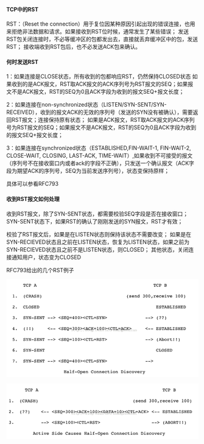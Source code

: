 #### TCP中的RST

RST：（Reset the connection）用于复位因某种原因引起出现的错误连接，也用来拒绝非法数据和请求。如果接收到RST位时候，通常发生了某些错误；
发送RST包关闭连接时，不必等缓冲区的包都发出去，直接就丢弃缓冲区中的包，发送RST；
接收端收到RST包后，也不必发送ACK包来确认。

#### 何时发送RST

1：如果连接是CLOSE状态，所有收到的包都响应RST，仍然保持CLOSED状态
如果收到的是ACK报文，RST取ACK报文的ACK序列号为RST报文的SEQ；如果报文不是ACK报文，RST的SEQ为0且ACK字段为收到的报文SEQ+报文长度；

2：如果连接在non-synchronized状态（LISTEN/SYN-SENT/SYN-RECEIVED），收到的报文ACK的无效的序列号（发送的SYN没有被确认），需要返回RST报文；连接保持原有状态；
如果是ACK报文，RST取ACK报文的ACK序列号为RST报文的SEQ；如果报文不是ACK报文，RST的SEQ为0且ACK字段为收到的报文SEQ+报文长度；

3：如果连接在synchronized状态（ESTABLISHED,FIN-WAIT-1, FIN-WAIT-2, CLOSE-WAIT, CLOSING, LAST-ACK, TIME-WAIT）,如果收到不可接受的报文（序列号不在接收窗口内或者ack的字段不正确），只发送一个确认报文（ACK字段为期望ACK的序列号，SEQ为当前发送序列号），状态变保持原样；

具体可以参看RFC793

#### 收到RST报文如何处理

收到RST报文，除了SYN-SENT状态，都需要校验SEQ字段是否在接收窗口；SYN-SENT状态下，如果RST的确认了刚刚发送的SYN报文，RST才有效；

校验了RST报文后，如果是在LISTEN状态则保持该状态不需要改变；
如果是在SYN-RECIEVED状态且之前在LISTEN状态，恢复为LISTEN状态，如果之前为SYN-RECIEVED状态且之前不是LISTEN状态，则CLOSED；
其他状态，关闭连接通知用户，状态变为CLOSED

RFC793给出的几个RST例子 

![15](.images/15.png)

![16](.images/16.png)